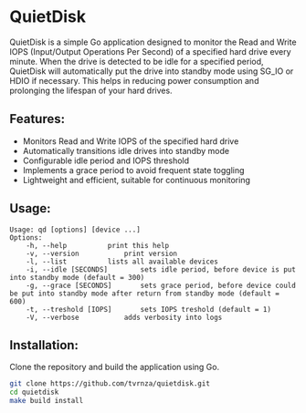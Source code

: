 # QuietDisk
QuietDisk is a simple Go application designed to monitor the Read and Write IOPS (Input/Output Operations Per Second) of a specified hard drive every minute. When the drive is detected to be idle for a specified period, QuietDisk will automatically put the drive into standby mode using SG_IO or HDIO if necessary. This helps in reducing power consumption and prolonging the lifespan of your hard drives.

## Features:
- Monitors Read and Write IOPS of the specified hard drive
- Automatically transitions idle drives into standby mode
- Configurable idle period and IOPS threshold
- Implements a grace period to avoid frequent state toggling
- Lightweight and efficient, suitable for continuous monitoring

## Usage:
```
Usage: qd [options] [device ...]
Options:
	-h, --help			print this help
	-v, --version			print version
	-l, --list			lists all available devices
	-i, --idle [SECONDS]		sets idle period, before device is put into standby mode (default = 300)
	-g, --grace [SECONDS]		sets grace period, before device could be put into standby mode after return from standby mode (default = 600)
	-t, --treshold [IOPS]		sets IOPS treshold (default = 1)
	-V, --verbose			adds verbosity into logs
```

## Installation:
Clone the repository and build the application using Go.

```bash
git clone https://github.com/tvrnza/quietdisk.git
cd quietdisk
make build install
```